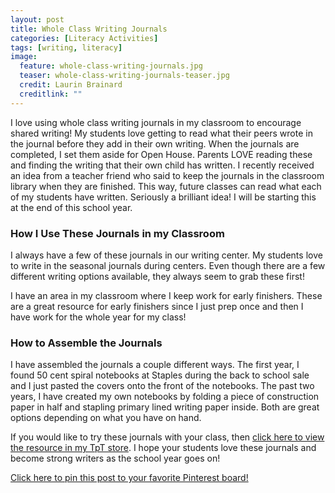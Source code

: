 ```yaml
---
layout: post
title: Whole Class Writing Journals
categories: [Literacy Activities]
tags: [writing, literacy]
image:
  feature: whole-class-writing-journals.jpg
  teaser: whole-class-writing-journals-teaser.jpg
  credit: Laurin Brainard
  creditlink: ""
---
```

I love using whole class writing journals in my classroom to encourage shared writing! My students love getting to read what their peers wrote in the journal before they add in their own writing. When the journals are completed, I set them aside for Open House. Parents LOVE reading these and finding the writing that their own child has written. I recently received an idea from a teacher friend who said to keep the journals in the classroom library when they are finished. This way, future classes can read what each of my students have written. Seriously a brilliant idea! I will be starting this at the end of this school year. 

### How I Use These Journals in my Classroom
I always have a few of these journals in our writing center. My students love to write in the seasonal journals during centers. Even though there are a few different writing options available, they always seem to grab these first!

I have an area in my classroom where I keep work for early finishers. These are a great resource for early finishers since I just prep once and then I have work for the whole year for my class!

### How to Assemble the Journals
I have assembled the journals a couple different ways. The first year, I found 50 cent spiral notebooks at Staples during the back to school sale and I just pasted the covers onto the front of the notebooks. The past two years, I have created my own notebooks by folding a piece of construction paper in half and stapling primary lined writing paper inside. Both are great options depending on what you have on hand. 

If you would like to try these journals with your class, then [click here to view the resource in my TpT store](http://bit.ly/2IeyOsM). I hope your students love these journals and become strong writers as the school year goes on!

[Click here to pin this post to your favorite Pinterest board!](https://pin.it/wklsire2pklyjg)
